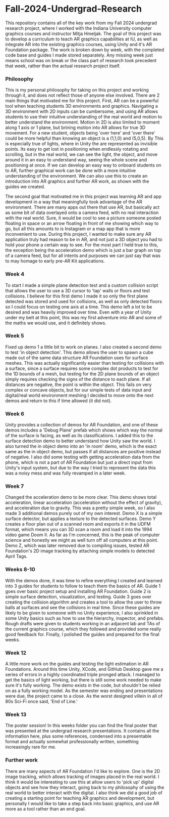 # Fall-2024-Undergrad-Research

This repository contains all of the key work from my Fall 2024 undergrad research project, where I worked with the Indiana University computer graphics courses and instructor Mitja Hmeljak.
The goal of this project was to develop a curriculum to teach AR graphics capabilities at IU, as well as integrate AR into the existing graphics courses, using Unity and it's AR Foundation package. 
The work is broken down by week, with the completed code base and guides I made stored separately. Any missing week just means school was on break or the class part of research took precedent that week, rather than the actual research project itself.

### Philosophy
This is my personal philosophy for taking on this project and working through it, and does not reflect those of anyone else involved. There are 2 main things that motivated me for this project. First, AR can be a powerful tool when teaching students 3D environments and graphics. Navigating a 3D environment with 2D inputs can be cumbersome, and using AR allows students to use their intuitive understanding of the real world and motion to better understand the environment. Motion in 2D is also limited to moment along 1 axis or 1 plane, but brining motion into AR allows for true 3D movement. For a new student, objects being 'over here' and 'over there' could be more helpful than knowing an object is a (1,1,0) and (5,0,5). By This is especially true of lights, where in Unity the are represented as invisible points. Its easy to get lost in positioning when endlessly rotating and scrolling, but in the real world, we can see the light, the object, and move around it in an easy to understand way, seeing the whole scene and positioning at once. If we can develop an easy way to onboard students on to AR, further graphical work can be done with a more intuitive understanding of the environment. We can also use this to create an introduction into AR graphics and further AR work, as shown with the guides we created.

The second goal that motivated me in this project was learning AR and app development in a way that meaningfully took advantage of the AR environment. There are many apps out there that use AR, but basically act as some bit of data overlayed onto a camera feed, with no real interaction with the real world. Sure, it would be cool to see a picture someone posted floating in space or an arrow floating in front of me showing which way to go, but all this amounts to is Instagram or a map app that is more inconvenient to use. During this project, I wanted to make sure any AR application truly had reason to be in AR, and not just a 3D object you had to hold your phone a certain way to see. For the most part I held true to this, the exception being the acceleration demo which is just a bar graph on top of a camera feed, but for all intents and purposes we can just say that was to may homage to early pre-AR Kit applications.

### Week 4
To start I made a simple plane detection test and a custom collision script that allows the user to use a 3D cursor to 'tap' walls or floors and test collisions. I believe for this first demo I made it so only the first plane detected was stored and used for collisions, as well as only detected floors so I could focus on testing one axis at a time. This demo left a lot to be desired and was heavily improved over time. Even with a year of Unity under my belt at this point, this was my first adventure into AR and some of the maths we would use, and it definitely shows.

### Week 5
Fixed up demo 1 a little bit to work on planes. I also created a second demo to test 'in object detection'. This demo allows the user to spawn a cube made out of the same data structure AR Foundation uses for surface meshes. This was actually significantly easier than testing for collisions with a surface, since a surface requires some complex dot products to test for the 1D bounds of a mesh, but testing for the 2D plane bounds of an object simply requires checking the signs of the distance to each plane. If all distances are negative, the point is within the object. This fails on very complex or concave objects, but for our simple tests of data input and digital/real world environment meshing I decided to move onto the next demos and return to this if time allowed (it did not).

### Week 6
Unity provides a collection of demos for AR Foundation, and one of these demos includes a 'Debug Plane' prefab which shows which way the normal of the surface is facing, as well as its classifications. I added this to the surface detection demo to better understand how Unity saw the world. I also turned the in object demo into an 'in room' demo, which is the exact same as the in object demo, but passes if all distances are positive instead of negative. I also did some testing with getting acceleration data from the phone, which is not a part of AR Foundation but just a direct input from Unity's input system, but due to the way I tried to represent the data this was a noisy mess and was fully revamped in a later week.

### Week 7
Changed the acceleration demo to be more clear. This demo shows total acceleration, linear acceleration (acceleration without the effect of gravity), and acceleration due to gravity. This was a pretty simple week, so I also made 3 additional demos purely out of my own interest. Demo X is a simple surface detector, but applies a texture to the detected surfaces. Demo Y creates a floor plan out of a scanned room and exports it in the UDFM format, which means you can 3D scan a room and load it into the 1994 video game Doom II. As far as I'm concerned, this is the peak of computer science and honestly we might as well turn off all computers at this point. Demo Z, which was later removed due to compiling issues, tested AR Foundation's 2D image tracking by attaching simple models to detected April Tags.

### Weeks 8-10
With the demos done, it was time to refine everything I created and learned into 3 guides for students to follow to teach them the basics of AR. Guide 1 goes over basic project setup and installing AR Foundation. Guide 2 is simple surface detection, visualization, and testing. Guide 3 goes over creating the collision algorithm and creates a tool to allow the user to throw balls at surfaces and see the collisions in real time. Since these guides are likely to be given to someone with no Unity experience, I also sprinkled in some Unity basics such as how to use the hierarchy, inspector, and prefabs. Rough drafts were given to students working in an adjacent lab and TAs of the current graphics course, which they followed and provided some really good feedback for. Finally, I polished the guides and prepared for the final weeks.

### Week 12
A little more work on the guides and testing the light estimation in AR Foundations. Around this time Unity, XCode, and GitHub Desktop gave me a series of errors in a highly coordinated triple pronged attack. I managed to get the basics of light working, but there is still some work needed to make sure it's fully working. The demo exists in the code, but shouldn't be relied on as a fully working model. As the semester was ending and presentations were due, the project came to a close. As the worst designed villein in all of 80s Sci-Fi once said, 'End of Line.'

### Week 13
The poster session! In this weeks folder you can find the final poster that was presented at the undergrad research presentations. It contains all the information here, plus some references, condensed into a presentable format and actually somewhat professionally written, something increasingly rare for me. 

### Further work
There are many aspects of AR Foundation I'd like to explore. One is the 2D image tracking, which allows tracking of images placed in the real world. I think it would be interesting to use this at allow users to 'pick up' digital objects and see how they interact, going back to my philosophy of using the real world to better interact with the digital. I also think we did a good job of creating a starting point for teaching AR graphics and development, but personally I would like to take a step back into basic graphics, and use AR more as a tool rather than an end goal. 
